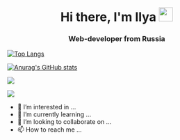 <h1 align="center">Hi there, I'm Ilya
<img src="https://github.com/blackcater/blackcater/raw/main/images/Hi.gif" height="32"/></h1>
<h3 align="center">Web-developer from Russia</h3>

[![Top Langs](https://github-readme-stats.vercel.app/api/top-langs/?username=Cra7yy)](https://github.com/anuraghazra/github-readme-stats)

[![Anurag's GitHub stats](https://github-readme-stats.vercel.app/api?username=Cra7yy)](https://github.com/anuraghazra/github-readme-stats)

![](https://komarev.com/ghpvc/?username=Cra7yy)



![](https://github-profile-summary-cards.vercel.app/api/cards/profile-details?username=Cra7yy&theme=solarized_dark)

- 👀 I’m interested in ...
- 🌱 I’m currently learning ...
- 💞️ I’m looking to collaborate on ...
- 📫 How to reach me ...

<!---
Cra7yy/Cra7yy is a ✨ special ✨ repository because its `README.md` (this file) appears on your GitHub profile.
You can click the Preview link to take a look at your changes.
--->
